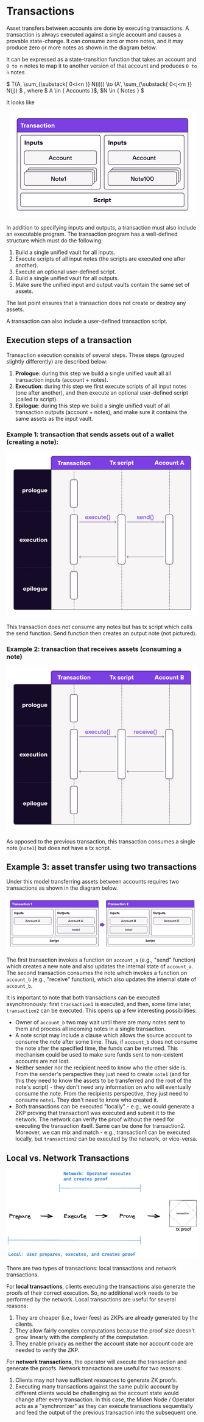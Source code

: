 # Transactions
Asset transfers between accounts are done by executing transactions. A transaction is always executed against a single account and causes a provable state-change. It can consume zero or more notes, and it may produce zero or more notes as shown in the diagram below.

It can be expressed as a state-transition function that takes an account and `0 to n` notes to map it to another version of that account and produces `0 to n` notes

$
T(A, \sum_{\substack{
   0<i<n
  }}
 N(i))) \to (A', \sum_{\substack{
   0<j<m
  }}
 N(j))
$
, where  $ A \in { Accounts }$, $N \in { Notes } $

It looks like

<p align="center">
    <img src="../diagrams/architecture/transaction/Transaction.png">
</p>

In addition to specifying inputs and outputs, a transaction must also include an executable program. The transaction program has a well-defined structure which must do the following:

1. Build a single unified vault for all inputs.
2. Execute scripts of all input notes (the scripts are executed one after another).
3. Execute an optional user-defined script.
4. Build a single unified vault for all outputs.
5. Make sure the unified input and output vaults contain the same set of assets.

The last point ensures that a transaction does not create or destroy any assets.

A transaction can also include a user-defined transaction script. <Some more info here is missing>

## Execution steps of a transaction
Transaction execution consists of several steps. These steps (grouped slightly differently) are described below:

1. **Prologue**: during this step we build a single unified vault all all transaction inputs (account + notes).
2. **Execution**: during this step we first execute scripts of all input notes (one after another), and then execute an optional user-defined script (called tx script).
3. **Epilogue**: during this step we build a single unified vault of all transaction outputs (account + notes), and make sure it contains the same assets as the input vault.

### Example 1: transaction that sends assets out of a wallet (creating a note):

<p align="center">
    <img src="../diagrams/architecture/transaction/Transaction_Example_Send_Asset.png">
</p>

This transaction does not consume any notes but has tx script which calls the send function. Send function then creates an output note (not pictured).

### Example 2: transaction that receives assets (consuming a note)

<p align="center">
    <img src="../diagrams/architecture/transaction/Transaction_Example_Receive_Asset.png">
</p>

As opposed to the previous transaction, this transaction consumes a single note (`note1`) but does not have a tx script.

## Example 3: asset transfer using two transactions
Under this model transferring assets between accounts requires two transactions as shown in the diagram below.

<p align="center">
    <img src="../diagrams/architecture/transaction/Transaction_Flow.png">
</p>

The first transaction invokes a function on `account_a` (e.g., "send" function) which creates a new note and also updates the internal state of `account_a`. The second transaction consumes the note which invokes a function on `account_b` (e.g., "receive" function), which also updates the internal state of `account_b`.

It is important to note that both transactions can be executed asynchronously: first `transaction1` is executed, and then, some time later, `transaction2` can be executed. This opens up a few interesting possibilities:

* Owner of `account_b` two may wait until there are many notes sent to them and process all incoming notes in a single transaction.
* A note script may include a clause which allows the source account to consume the note after some time. Thus, if `account_b` does not consume the note after the specified time, the funds can be returned. This mechanism could be used to make sure funds sent to non-existent accounts are not lost.
* Neither sender nor the recipient need to know who the other side is. From the sender's perspective they just need to create `note1` (and for this they need to know the assets to be transferred and the root of the note's script) - they don't need any information on who will eventually consume the note. From the recipients perspective, they just need to consume `note1`. They don't need to know who created it.
* Both transactions can be executed "locally" - e.g., we could generate a ZKP proving that transaction1 was executed and submit it to the network. The network can verify the proof without the need for executing the transaction itself. Same can be done for transaction2. Moreover, we can mix and match - e.g., transaction1 can be executed locally, but `transaction2` can be executed by the network, or vice-versa.

## Local vs. Network Transactions

<p align="center">
    <img src="../diagrams/architecture/transaction/Local_vs_Network_Transaction.png">
</p>

There are two types of transactions: local transactions and network transactions.

For **local transactions**, clients executing the transactions also generate the proofs of their correct execution. So, no additional work needs to be performed by the network. Local transactions are useful for several reasons:

1. They are cheaper (i.e., lower fees) as ZKPs are already generated by the clients.
2. They allow fairly complex computations because the proof size doesn't grow linearly with the complexity of the computation.
3. They enable privacy as neither the account state nor account code are needed to verify the ZKP.

For **network transactions**, the operator will execute the transaction and generate the proofs. Network transactions are useful for two reasons:

1. Clients may not have sufficient resources to generate ZK proofs.
2. Executing many transactions against the same public account by different clients would be challenging as the account state would change after every transaction. In this case, the Miden Node / Operator acts as a "synchronizer" as they can execute transactions sequentially and feed the output of the previous transaction into the subsequent one.
